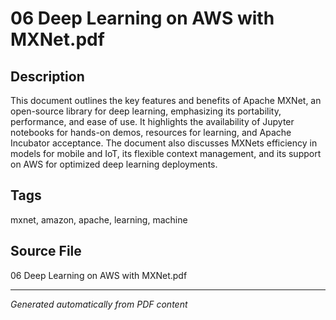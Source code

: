 # 06 Deep Learning on AWS with MXNet.pdf

## Description
This document outlines the key features and benefits of Apache MXNet, an open-source library for deep learning, emphasizing its portability, performance, and ease of use. It highlights the availability of Jupyter notebooks for hands-on demos, resources for learning, and Apache Incubator acceptance. The document also discusses MXNets efficiency in models for mobile and IoT, its flexible context management, and its support on AWS for optimized deep learning deployments.
## Tags
mxnet, amazon, apache, learning, machine

## Source File
06 Deep Learning on AWS with MXNet.pdf

---
*Generated automatically from PDF content*
